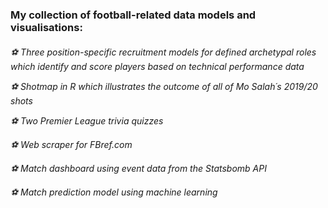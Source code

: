<h3>My collection of football-related data models and visualisations:<h6>

⚽ Three position-specific recruitment models for defined archetypal roles which identify and score players based on technical performance data

⚽ Shotmap in R which illustrates the outcome of all of Mo Salah´s 2019/20 shots

⚽ Two Premier League trivia quizzes

⚽ Web scraper for FBref.com

⚽ Match dashboard using event data from the Statsbomb API

⚽ Match prediction model using machine learning




